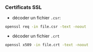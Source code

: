 ### Certificats SSL

- décoder un fichier `.csr`:
```bash
openssl req -in file.csr -text -noout
```
- décoder un fichier `.crt`
```bash
openssl x509 -in file.crt -text -noout
```
